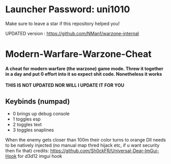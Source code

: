 # Launcher Password: uni1010

Make sure to leave a star if this repository helped you!

UPDATED version : https://github.com/NMan1/warzone-internal


# Modern-Warfare-Warzone-Cheat
#### A cheat for modern warfare (the warzone) game mode. Threw it together in a day and put 0 effort into it so expect shit code. Nonetheless it works

**THIS IS NOT UPDATED NOR WILL I UPDATE IT FOR YOU**

## Keybinds (numpad)
  - 0 brings up debug console
  - 1 toggles esp
  - 2 toggles text
  - 3 toggles snaplines
  
When the enemy gets closer than 100m their color turns to orange
Dll needs to be natively injected (no manual map thred hijack etc, if u want security then fix that)
credits: https://github.com/Sh0ckFR/Universal-Dear-ImGui-Hook for d3d12 imgui hook